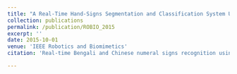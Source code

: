```yaml
---
title: "A Real-Time Hand-Signs Segmentation and Classification System Using Fuzzy Rule Based RGB Model and Grid-Pattern Analysis"
collection: publications
permalink: /publication/ROBIO_2015
excerpt: ''
date: 2015-10-01
venue: 'IEEE Robotics and Biomimetics'
citation: 'Real-time Bengali and Chinese numeral signs recognition using contour matching, Muhammad Aminur Rahaman, Mahmood Jasim, Tao Zhang, Md Haider Ali, Md Hasanuzzaman, Robotics and Biomimetics (ROBIO), IEEE International Conference on, IEEE, 2015, Pages: 1215 – 1220'

---
```

